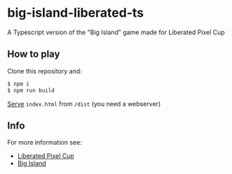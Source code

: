 # big-island-liberated-ts
A Typescript version of the "Big Island" game made for Liberated Pixel Cup

## How to play
Clone this repository and:
```bash
$ npm i
$ npm run build
```
[Serve](https://www.npmjs.com/package/serve) `index.html` from `/dist` (you need a webserver)


## Info
For more information see:
* [Liberated Pixel Cup](https://lpc.opengameart.org/)
* [Big Island](https://github.com/seveibar/liberated-pixel-cup)